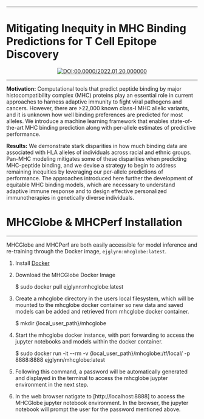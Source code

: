 ---



# Mitigating Inequity in MHC Binding Predictions for T Cell Epitope Discovery

<div align="center">
    
[![DOI:00.0000/2022.01.20.000000](http://img.shields.io/badge/DOI-00.0000/0000.00.00.000000-B31B1B.svg)](https://mhcglobe)

</div>

-----------

**Motivation:** Computational tools that predict peptide binding by major histocompatibility complex (MHC) proteins play an essential role in current approaches to harness adaptive immunity to fight viral pathogens and cancers. However, there are >22,000 known class-I MHC allelic variants, and it is unknown how well binding preferences are predicted for most alleles. We introduce a machine learning framework that enables state-of-the-art MHC binding prediction along with per-allele estimates of predictive performance. 

**Results:** We demonstrate stark disparities in how much binding data are associated with HLA alleles of individuals across racial and ethnic groups. Pan-MHC modeling mitigates some of these disparities when predicting MHC-peptide binding, and we devise a strategy to begin to address remaining inequities by leveraging our per-allele predictions of performance. The approaches introduced here further the development of equitable MHC binding models, which are necessary to understand adaptive immune response and to design effective personalized immunotherapies in genetically diverse individuals.

# MHCGlobe & MHCPerf Installation
-----------

MHCGlobe and MHCPerf are both easily accessible for model inference and re-training through the Docker image, `ejglynn:mhcglobe:latest`.

1) Install [Docker](https://docs.docker.com/get-docker/)

2) Download the MHCGlobe Docker Image

    $ sudo docker pull ejglynn:mhcglobe:latest

3) Create a mhcglobe directory in the users local filesystem, which will be mounted to the mhcglobe docker container so new data and saved models can be added and retrieved from mhcglobe docker container.

    $ mkdir {local_user_path}/mhcglobe
    
4) Start the mhcglobe docker instance, with port forwarding to access the jupyter notebooks and models within the docker container.

    $ sudo docker run -it --rm -v {local_user_path}/mhcglobe:/tf/local/ -p 8888:8888 ejglynn/mhcglobe:latest
    
5) Following this command, a password will be automatically generated and displayed in the terminal to access the mhcglobe juypter environment in the next step.

6) In the web browser natigate to [http://localhost:8888] to access the MHCGlobe jupyter notebook environment. In the browser, the jupyter notebook will prompt the user for the password mentioned above.

